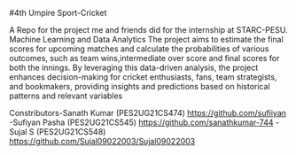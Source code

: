#4th Umpire
Sport-Cricket

A Repo for the project me and friends did for the internship at STARC-PESU.  
 Machine Learning and Data Analytics
The project aims to estimate the final scores for upcoming matches and calculate the probabilities of
various outcomes, such as team wins,intermediate over score and final scores for both the innings. By leveraging this data-driven
analysis, the project enhances decision-making for cricket enthusiasts, fans, team strategists, and
bookmakers, providing insights and predictions based on historical patterns and relevant variables

Constributors-Sanath Kumar (PES2UG21CS474) https://github.com/sufiiyan
             -Sufiyan Pasha (PES2UG21CS545) https://github.com/sanathkumar-744
             -Sujal S (PES2UG21CS548) https://github.com/Sujal09022003/Sujal09022003
